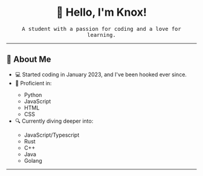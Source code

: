 <h1 align="center">👋 Hello, I'm Knox!</h1>

<p align="center">
  <samp>A student with a passion for coding and a love for learning.</samp>
</p>


<hr>

<h2>🚀 About Me</h2>

<ul>
  <li>💻 Started coding in January 2023, and I've been hooked ever since.</li>
  <li>🌟 Proficient in:</li>
  <ul>
    <li>Python</li>
    <li>JavaScript</li>
    <li>HTML</li>
    <li>CSS</li>
  </ul>
  <li>🔍 Currently diving deeper into:</li>
  <ul>
    <li>JavaScript/Typescript</li>
    <li>Rust</li>
    <li>C++</li>
    <li>Java</li>
    <li>Golang</li>
  </ul>
</ul>

<hr>
